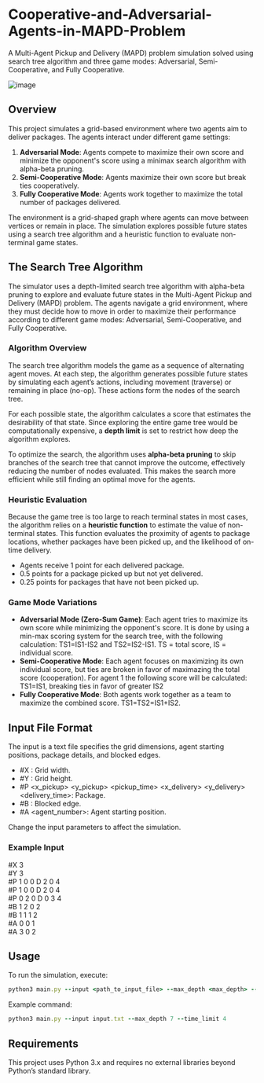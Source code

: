 # Cooperative-and-Adversarial-Agents-in-MAPD-Problem
A Multi-Agent Pickup and Delivery (MAPD) problem simulation solved using search tree algorithm and three game modes: Adversarial, Semi-Cooperative, and Fully Cooperative.


![image](https://github.com/user-attachments/assets/7f825568-bb6a-4b6e-bfe7-faeaa5a0155a)



## Overview

This project simulates a grid-based environment where two agents aim to deliver packages. The agents interact under different game settings:

1.   **Adversarial Mode**: Agents compete to maximize their own score and minimize the opponent's score using a minimax search algorithm with alpha-beta pruning.
2.   **Semi-Cooperative Mode**: Agents maximize their own score but break ties cooperatively.
3.   **Fully Cooperative Mode**: Agents work together to maximize the total number of packages delivered.

The environment is a grid-shaped graph where agents can move between vertices or remain in place. The simulation explores possible future states using a search tree algorithm and a heuristic function to evaluate non-terminal game states.

## The Search Tree Algorithm

The simulator uses a depth-limited search tree algorithm with alpha-beta pruning to explore and evaluate future states in the Multi-Agent Pickup and Delivery (MAPD) problem. The agents navigate a grid environment, where they must decide how to move in order to maximize their performance according to different game modes: Adversarial, Semi-Cooperative, and Fully Cooperative.

### Algorithm Overview
The search tree algorithm models the game as a sequence of alternating agent moves. At each step, the algorithm generates possible future states by simulating each agent’s actions, including movement (traverse) or remaining in place (no-op). These actions form the nodes of the search tree.

For each possible state, the algorithm calculates a score that estimates the desirability of that state. Since exploring the entire game tree would be computationally expensive, a **depth limit** is set to restrict how deep the algorithm explores.

To optimize the search, the algorithm uses **alpha-beta pruning** to skip branches of the search tree that cannot improve the outcome, effectively reducing the number of nodes evaluated. This makes the search more efficient while still finding an optimal move for the agents.

### Heuristic Evaluation
Because the game tree is too large to reach terminal states in most cases, the algorithm relies on a **heuristic function** to estimate the value of non-terminal states. This function evaluates the proximity of agents to package locations, whether packages have been picked up, and the likelihood of on-time delivery.

* Agents receive 1 point for each delivered package.
* 0.5 points for a package picked up but not yet delivered.
* 0.25 points for packages that have not been picked up.

### Game Mode Variations
* **Adversarial Mode (Zero-Sum Game)**: Each agent tries to maximize its own score while minimizing the opponent's score. It is done by using a min-max scoring system for the search tree, with the following calculation: TS1=IS1-IS2 and TS2=IS2-IS1.
TS = total score, IS = individual score.
* **Semi-Cooperative Mode**: Each agent focuses on maximizing its own individual score, but ties are broken in favor of maximazing the total score (cooperation). For agent 1 the following score will be calculated: TS1=IS1, breaking ties in favor of greater IS2
* **Fully Cooperative Mode**: Both agents work together as a team to maximize the combined score. TS1=TS2=IS1+IS2.
## Input File Format

The input is a text file specifies the grid dimensions, agent starting positions, package details, and blocked edges.

* #X <value>: Grid width.
* #Y <value>: Grid height.
* #P <x_pickup> <y_pickup> <pickup_time> <x_delivery> <y_delivery> <delivery_time>: Package.
* #B <x1> <y1> <x2> <y2>: Blocked edge.
* #A <x> <y> <agent_number>: Agent starting position.

Change the input parameters to affect the simulation.

### Example Input
#X 3 <br />
#Y 3 <br />
#P 1 0 0  D 2 0 4 <br />
#P 1 0 0  D 2 0 4 <br />
#P 0 2 0  D 0 3 4 <br />
#B 1 2 0 2 <br />
#B 1 1 1 2 <br />
#A 0 0 1 <br />
#A 3 0 2 <br />


## Usage

To run the simulation, execute:
```ruby
python3 main.py --input <path_to_input_file> --max_depth <max_depth> --time_limit <time_limit>
```
Example command:
```ruby
python3 main.py --input input.txt --max_depth 7 --time_limit 4
```

## Requirements

This project uses Python 3.x and requires no external libraries beyond Python’s standard library.
